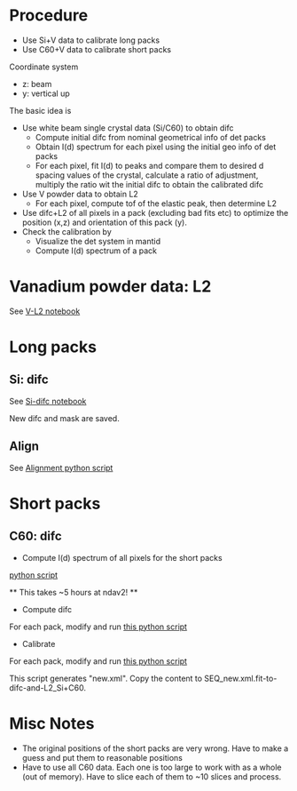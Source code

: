 # Procedure

* Use Si+V data to calibrate long packs
* Use C60+V data to calibrate short packs

Coordinate system
* z: beam
* y: vertical up

The basic idea is
* Use white beam single crystal data (Si/C60) to obtain difc
  - Compute initial difc from nominal geometrical info of det packs
  - Obtain I(d) spectrum for each pixel using the initial geo info of det packs
  - For each pixel, fit I(d) to peaks and compare them to desired d spacing values of the crystal,
    calculate a ratio of adjustment, multiply the ratio wit the initial difc to obtain
    the calibrated difc
* Use V powder data to obtain L2
  - For each pixel, compute tof of the elastic peak, then determine L2
* Use difc+L2 of all pixels in a pack (excluding bad fits etc) to optimize the
  position (x,z) and orientation of this pack (y).
* Check the calibration by
  - Visualize the det system in mantid
  - Compute I(d) spectrum of a pack


# Vanadium powder data: L2

See [V-L2 notebook](./V-L2.ipynb)


# Long packs

## Si: difc

See [Si-difc notebook](./Si-difc-2.ipynb)

New difc and mask are saved.

## Align

See [Alignment python script](./align_longpacks.py)

# Short packs

## C60: difc

* Compute I(d) spectrum of all pixels for the short packs

[python script](./C60-I_d_shortpacks.py)

** This takes ~5 hours at ndav2! **

* Compute difc

For each pack, modify and run [this python script](./difc_shortpacks.py)

* Calibrate

For each pack, modify and run [this python script](./align_shortpacks.py)

This script generates "new.xml". Copy the content to SEQ_new.xml.fit-to-difc-and-L2_Si+C60.



# Misc Notes

* The original positions of the short packs are very wrong. Have to make a guess and put them to reasonable positions
* Have to use all C60 data. Each one is too large to work with as a whole (out of memory). Have to slice each of
  them to ~10 slices and process.


